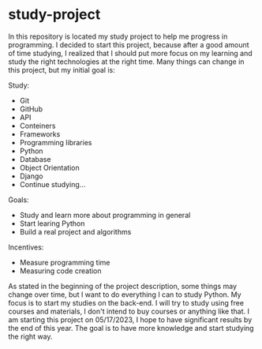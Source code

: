 # study-project

In this repository is located my study project to help me progress in programming. I decided to start this project, because after a good amount of time studying, I realized that I should put more focus on my learning and study the right technologies at the right time. Many things can change in this project, but my initial goal is:

Study:
* Git 
* GitHub
* API
* Conteiners
* Frameworks
* Programming libraries 
* Python    
* Database 
* Object Orientation 
* Django  
* Continue studying... 

Goals:
* Study and learn more about programming in general
* Start learing Python 
* Build a real project and algorithms

Incentives:
* Measure programming time
* Measuring code creation

As stated in the beginning of the project description, some things may change over time, but I want to do everything I can to study Python. My focus is to start my studies on the back-end. I will try to study using free courses and materials, I don't intend to buy courses or anything like that. I am starting this project on 05/17/2023, I hope to have significant results by the end of this year. The goal is to have more knowledge and start studying the right way.
